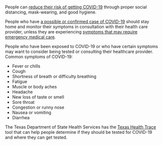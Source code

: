 People can [reduce their risk of getting COVID-19](https://www.cdc.gov/coronavirus/2019-ncov/prevent-getting-sick/index.html) through proper social distancing, mask-wearing, and good hygiene.

People who have [a possible or confirmed case of COVID-19](https://www.cdc.gov/coronavirus/2019-ncov/if-you-are-sick/index.html?CDC_AA_refVal=https%3A%2F%2Fwww.cdc.gov%2Fcoronavirus%2F2019-ncov%2Fhcp%2Fguidance-prevent-spread.html) should stay home and monitor their symptoms in consultation with their health care provider, unless they are experiencing [symptoms that may require emergency medical care](https://www.cdc.gov/coronavirus/2019-ncov/symptoms-testing/symptoms.html#seek-medical-attention).

People who have been exposed to COVID-19 or who have certain symptoms may want to consider being tested or consulting their healthcare provider. Common symptoms of COVID-19:

* Fever or chills
* Cough
* Shortness of breath or difficulty breathing
* Fatigue
* Muscle or body aches
* Headache
* New loss of taste or smell
* Sore throat
* Congestion or runny nose
* Nausea or vomiting
* Diarrhea

The Texas Department of State Health Services has the [Texas Health Trace](https://txctt.force.com/ct/s/?language=en_US) tool that can help people determine if they should be tested for COVID-19 and where they can get tested.